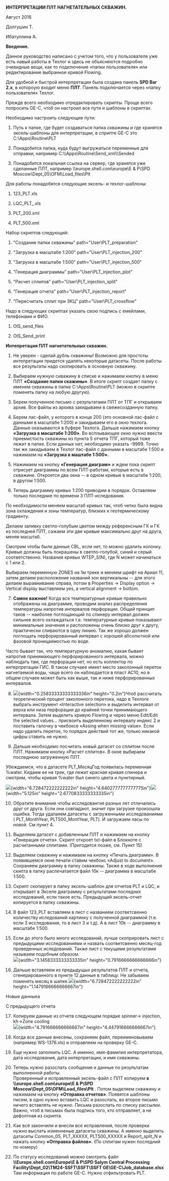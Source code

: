 **ИНТЕРПРЕТАЦИИ ПЛТ НАГНЕТАТЕЛЬНЫХ СКВАЖИН.**

Август 2016

Долгушин Т.

Ибатуллина А.

**Введение.**

Данное руководство написано с учетом того, что у пользователя уже есть
навый работы в Техлог и здесь не объясняются подробно очевидные вещи,
как то подключение «папки пользователя» или редактирование выбранное
кривой Flowing.

Для удобной и быстрой интерпретации была создана панель **SPD Bar 2.x**,
в котороую входит меню **ПЛТ**. Панель подключается через «папку
пользователя» Техлог.

Прежде всего необходимо отредактировать скрипты. Проще всего попросить
GE-C, чтоб он настроил все пути и шаблоны в скриптах.

Необходимо настроить следующие пути:

1.  Путь к папке, где будет создаваться папка скважины и где хранятся
    эксель-шаблоны для интерпретации, в сприпте GE-C это
    C:\\Apps\\Routine\\PLT

2.  Понадобится папка, куда будут выгружаться переменные для отправки,
    например C:\\\\Apps\\Routine\\Send_xml\\\\Sended

3.  Понадобится локальная ссылка на сервер, где хранятся уже сделанные
    ПЛТ, например \\\\europe.shell.com\\europe\\E & P\\SPD
    Moscow\\Dept_05\\OFM\\Load_files\\Plt

Для работы понадобятся следующие эксель- и техлог-шаблоны:

1.  123_PLT.xls

2.  LQC_PLT\_.xls

3.  PLT_200.xml

4.  PLT_500.xml

Набор скриптов следующий:

1.  \"Создание папки скважины\" path=\"User\\PLT_preparation\"

2.  \"Загрузка в масштабе 1:200\" path=\"User\\PLT_injection_200\"

3.  \"Загрузка в масштабе 1:500\" path=\"User\\PLT_injection_500\"

4.  \"Генерация диаграммы\" path=\"User\\PLT_injection_plot\"

5.  \"Расчет сплитов\" path=\"User\\PLT_injection_split\"

6.  \"Генерация отчета\" path=\"User\\PLT_injection_report\"

7.  \"Пересчитать сплит при ЗКЦ\" path=\"User\\PLT_crossflow\"

Надо в следующих скриптах указать свою подпись с емейлами, телефонами и
ФИО.

1.  OIS_send_files

2.  OIS_Send_print

**Интепретация ПЛТ нагнетательных скважин.**

1)  Не уверен - сделай дубль скважины! Возможно для простоты
    интепретации придется удалять некоторые датасеты. После работы все
    результаты надо скопировать в основную скважину.

2)  Выбираем нужную скважину в списке и нажимаем кнопку в меню ПЛТ
    **«Создание папки скажины»**. В итоге скрипт создает папку с именем
    скважины в папке C:\\Apps\\Routine\\PLT (можно в скрипте поменять
    папку на любую другую).

3)  Берем полученное письмо с результатами ПЛТ от ТПГ и открываем архив.
    Все файлы из архива закидываем в свежесозданную папку.

4)  Берем лас-файл, у которого в конце 200 (это основной лас-файл с
    данными в масштабе 1:200) и закидываем его в окно техлога. Данные
    оказываются в буфере Техлога. Дальше нажимаем кнопку **«Загрузка в
    масштабе 1:200»**. Во всплывающее окно нужно ввести приемистость
    скважины из пункта 5 отчета ТПГ, который тоже лежит в папке. Если
    данных нет, необходимо указать -9999. Точно так же закидываем в
    Техлог лас-файл с данными в масштабе 1:500 и нажимаем на **«Загрузка
    в маштабе 1:500».**

5)  Нажимаем на кнопку **«Генерация диаграм»** и ждем пока скрипт
    отрисует диаграммы по всем ПЛТ-работам, которые есть в скважине.
    Откроется два окна -- в одном кривые в масштабе 1:200, в другом
    1:500.

6)  Теперь диаграмму кривых 1:200 приводим в порядок. Оставляем только
    последние по времени 3 ПЛТ-иследования.

По необходимости меняем масштаб кривых так, чтоб четко была видна зона
охлаждения и зоны температур, близких к геотермическому градиенту.

Делаем заливку светло-голубым цветом между референсным ГК и ГК из
последней ПЛТ, сажаем эти две кривые максимально друг на друга, меняя
масштаб.

Смотрим чтобы были данные CBL, если нет, то можно удалить колонку.\
Кривые должны быть покрашены в светло-голубой, синий и серый
соответственно. Названия кривых WTEP_S(N), где N может начинаться с 1
или 2.

Выбираем переменную ZONES на 1м треке и меняем шрифт на Ариал 11, затем
делаем расположение названий зон вертикальны -- для этого делаем
выравнивание справа, потом в Properties -\> Display option -\> Vertical
display выставляем yes, а vertical alignment -\> bottom.

7)  **Самое важное!** Когда все температурные кривые правильно
    отображены на диаграмме, проводим анализ распределения температуры
    напротив интервалов перфорации. Общий принцип таков -- наиболее
    поглощающий по спинеру интервал должен сильнее всего охлаждаться
    т.е. температурные кривые показывают минимальные значения и
    расположены очень близко друг к другу, практически сливаются в одну
    линию. Так же хорошо должен поглощать перфорированный интервал с
    хорошей абсолютной или фазовой проницаемостью по воде.

Часто бывает так, что температурную аномалию, какая бывает напротив
принимающего перфорированного интервала, можно наблюдать там, где
перфорации нет, но есть коллектор по интерпретации ГИС. В таком случаее
имеет место заколонный переток нагнетаемой воды, чаще всего он
наблюдается в пласт АС10, но в общем случаее может быть как выше, так и
ниже перфорированных интервалов.

8)  ![](media/image1.png){width="0.25833333333333336in"
    height="0.2in"}Чтоб рассчитать теоретический процент заколонного
    перетока, надо в Техлоге выбрать инструмент «Interactive selection»
    и выделить интервал от верха или низа перфорации до крайней точки
    принимающего интервала. Затем выделить кривую Flowing и через меню
    Edit/Edit the selected values... присвоить выделенному интервалу
    индекс 2 и поставить галочку в чекбоксе «Assing when missing value».
    Если надо удалить переток, то порядок действий тот же, только
    никакой цифры ставить не нужно.

9)  Дальше необходимо посчитать новый датасет со сплитом после ПЛТ.
    Нажимаем кнопку «Расчет сплитов». В окне выбираем последнюю
    загруженную ПЛТ.

Убеждаемся, что в датасете PLT_МесяцГод появилась переменная %water.
Кидаем ее на трек, где лежит красная кривая спинера и смотрим, чтобы
кривая %water был синего цвета и пунктирный.

![](media/image2.png){width="6.728472222222222in"
height="4.6402777777777775in"}![](media/image3.png){width="5.125in"
height="2.6770833333333335in"}

10) Обратите внимание чтобы исследовангия разных лет отличались друг от
    друга. Если они совпадают, значит при загрузке произошла ошибка.
    Тогда удалаяем датасеты с загруженными исследованиями (
    PLT_MonthYear, PLT500_MontYear, PLT). И загружаем ласы по новой. См
    пункт 4.

11) Выделяем датасет с добавленным ПЛТ и нажимаем на кнопку «Генерация
    отчета». Скрипт откроет txt-файл в Блокноте с расчитанными сплитами.
    (Пригодится позже, см. Пункт 15)

12) Выделяем скважину и нажимаем на кнопку «Печать диаграмм». В
    появившемся окне печати ставим чекбокс «Adjust to document».
    Сохраняем диаграмму в папку скважины. Также в ходе выполнения скипта
    в папку распечатается файл 10к -- диаграмма в масштабе 1:500.

13) Скрипт скопирует в папку эксель-шаблон для отчетов PLT и LQC, и
    открывает в Экселе диаграмму с результатами последних исследований,
    если такое есть. Предыдущий эксель-отчет копируется в папку
    скважины.

14) В файл 123_PLT вставляем в лист с названием соответсвенно количеству
    иследований картинку с полученной диаграммой (т.е. если 3
    исследования, то в лист 3 и т.д). А в лист 10k -- диаграмму в
    масштабе 1:500.

15) Если до этого было много исследований, лучше скоприровать лист с
    предыдущими исследованиями и назвать соответсвенно месяц-год
    проведенных иследований. Также лист с текущими результатами называем
    подобным образом.\
    ![](media/image4.png){width="3.1458333333333335in"
    height="0.7916666666666666in"}

16) Дальше вставляем из предыдущых результатов ПЛТ и отчета,
    сгенерированного в пункте 12 данные в таблицу. Не забываем поменять
    месяц в шапке.![](media/image5.png){width="6.728472222222222in"
    height="1.1479166666666667in"}

Новые данныеа

С предыдущего отчета

17) Копируем данные из отчетв следующем порядке spinner-\> injection,
    kh-\>Zone cooling\
    ![](media/image6.png){width="4.791666666666667in"
    height="4.447916666666667in"}

18) Когда все данные внесены, сохраняем файл, переименовываем (например
    WS-1376.xls) и отправляем на проверку GE-C.

19) Еще нужно заполнить LQC. А именно, имя-фамилия интерпретатора, дата
    исследования, дата интерпретации, и имя скважины.

20) Теперь нужно разослать сообщения и данные по результатам выполненной
    работы.\
    Проверенный и исправленный эксель-файл с ПЛТ копируем **в
    \\\\europe.shell.com\\europe\\E & P\\SPD
    Moscow\\Dept_05\\OFM\\Load_files\\Plt** . Потом выделяем скважину и
    нажимаем на кнопку **«Отправка отчетов»**. Появятся шаблоны писем, в
    одно нужно вставить LQC и разослать, во второе письмо ничего
    вставлять не нужно. Письма разослать по списку рассылки. Важно, чтоб
    в письмах была подпись того, кто отправляет, а не дефолтная из
    скрипта.

21) Как всё закончили и внесли все исправления, после проверки нужно
    выслать изменненые датасеты скважины. А именно выделить датасеты
    Common_05, PLT_XXXXX, PLT500_XXXXX и Report_split_N и нажать кнопку
    **«Отправка файлов»**. (По сплитам нужен последний по номеру)

22) По статусу исследований можно смотреть файл
    **\\\\Europe.shell.com\\Europe\\E & P\\SPD Salym Central Processing
    Facility\\Dept_02\\TM24-SSFT\\SSFT\\SSFT
    GE\\GE-C\\Job_database.xlsx**\
    Там информация по работе GE-C. Нужно отфильтровать PLT.

